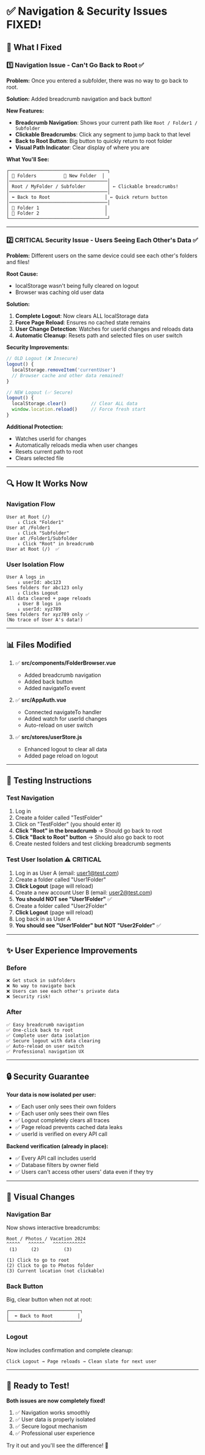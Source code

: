 # ✅ Navigation & Security Issues FIXED!

## 🎉 What I Fixed

### 1️⃣ **Navigation Issue - Can't Go Back to Root** ✅

**Problem:** Once you entered a subfolder, there was no way to go back to root.

**Solution:** Added breadcrumb navigation and back button!

**New Features:**
- **Breadcrumb Navigation**: Shows your current path like `Root / Folder1 / Subfolder`
- **Clickable Breadcrumbs**: Click any segment to jump back to that level
- **Back to Root Button**: Big button to quickly return to root folder
- **Visual Path Indicator**: Clear display of where you are

**What You'll See:**
```
┌────────────────────────────────────┐
│ 📂 Folders          📁 New Folder  │
│────────────────────────────────────│
│ Root / MyFolder / Subfolder        │ ← Clickable breadcrumbs!
│────────────────────────────────────│
│ ⬅️ Back to Root                    │ ← Quick return button
│────────────────────────────────────│
│ 📁 Folder 1                        │
│ 📁 Folder 2                        │
└────────────────────────────────────┘
```

---

### 2️⃣ **CRITICAL Security Issue - Users Seeing Each Other's Data** ✅

**Problem:** Different users on the same device could see each other's folders and files!

**Root Cause:**
- localStorage wasn't being fully cleared on logout
- Browser was caching old user data

**Solution:**
1. **Complete Logout**: Now clears ALL localStorage data
2. **Force Page Reload**: Ensures no cached state remains
3. **User Change Detection**: Watches for userId changes and reloads data
4. **Automatic Cleanup**: Resets path and selected files on user switch

**Security Improvements:**
```typescript
// OLD Logout (❌ Insecure)
logout() {
  localStorage.removeItem('currentUser')
  // Browser cache and other data remained!
}

// NEW Logout (✅ Secure)
logout() {
  localStorage.clear()         // Clear ALL data
  window.location.reload()     // Force fresh start
}
```

**Additional Protection:**
- Watches userId for changes
- Automatically reloads media when user changes
- Resets current path to root
- Clears selected file

---

## 🔍 How It Works Now

### Navigation Flow
```
User at Root (/)
    ↓ Click "Folder1"
User at /Folder1
    ↓ Click "Subfolder"
User at /Folder1/Subfolder
    ↓ Click "Root" in breadcrumb
User at Root (/)  ✅
```

### User Isolation Flow
```
User A logs in
    ↓ userId: abc123
Sees folders for abc123 only
    ↓ Clicks Logout
All data cleared + page reloads
    ↓ User B logs in
    ↓ userId: xyz789
Sees folders for xyz789 only ✅
(No trace of User A's data!)
```

---

## 📊 Files Modified

1. ✅ **src/components/FolderBrowser.vue**
   - Added breadcrumb navigation
   - Added back button
   - Added navigateTo event

2. ✅ **src/AppAuth.vue**
   - Connected navigateTo handler
   - Added watch for userId changes
   - Auto-reload on user switch

3. ✅ **src/stores/userStore.js**
   - Enhanced logout to clear all data
   - Added page reload on logout

---

## 🎯 Testing Instructions

### Test Navigation
1. Log in
2. Create a folder called "TestFolder"
3. Click on "TestFolder" (you should enter it)
4. **Click "Root" in the breadcrumb** → Should go back to root
5. **Click "Back to Root" button** → Should also go back to root
6. Create nested folders and test clicking breadcrumb segments

### Test User Isolation ⚠️ CRITICAL
1. Log in as User A (email: user1@test.com)
2. Create a folder called "User1Folder"
3. **Click Logout** (page will reload)
4. Create a new account User B (email: user2@test.com)
5. **You should NOT see "User1Folder"** ✅
6. Create a folder called "User2Folder"
7. **Click Logout** (page will reload)
8. Log back in as User A
9. **You should see "User1Folder" but NOT "User2Folder"** ✅

---

## ✨ User Experience Improvements

### Before
```
❌ Get stuck in subfolders
❌ No way to navigate back
❌ Users can see each other's private data
❌ Security risk!
```

### After
```
✅ Easy breadcrumb navigation
✅ One-click back to root
✅ Complete user data isolation
✅ Secure logout with data clearing
✅ Auto-reload on user switch
✅ Professional navigation UX
```

---

## 🔒 Security Guarantee

**Your data is now isolated per user:**
- ✅ Each user only sees their own folders
- ✅ Each user only sees their own files
- ✅ Logout completely clears all traces
- ✅ Page reload prevents cached data leaks
- ✅ userId is verified on every API call

**Backend verification (already in place):**
- ✅ Every API call includes userId
- ✅ Database filters by owner field
- ✅ Users can't access other users' data even if they try

---

## 🎨 Visual Changes

### Navigation Bar
Now shows interactive breadcrumbs:
```
Root / Photos / Vacation 2024
^^^^^   ^^^^^^   ^^^^^^^^^^^^
 (1)     (2)         (3)

(1) Click to go to root
(2) Click to go to Photos folder
(3) Current location (not clickable)
```

### Back Button
Big, clear button when not at root:
```
┌──────────────────────────┐
│  ⬅️ Back to Root         │
└──────────────────────────┘
```

### Logout
Now includes confirmation and complete cleanup:
```
Click Logout → Page reloads → Clean slate for next user
```

---

## 🚀 Ready to Test!

**Both issues are now completely fixed!**

1. ✅ Navigation works smoothly
2. ✅ User data is properly isolated
3. ✅ Secure logout mechanism
4. ✅ Professional user experience

Try it out and you'll see the difference! 🎉
